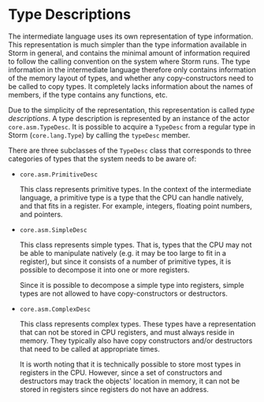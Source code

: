 Type Descriptions
=================

The intermediate language uses its own representation of type information. This representation is
much simpler than the type information available in Storm in general, and contains the minimal
amount of information required to follow the calling convention on the system where Storm runs. The
type information in the intermediate language therefore only contains information of the memory
layout of types, and whether any copy-constructors need to be called to copy types. It completely
lacks information about the names of members, if the type contains any functions, etc.

Due to the simplicity of the representation, this representation is called *type descriptions*. A
type description is represented by an instance of the actor `core.asm.TypeDesc`. It is possible to
acquire a `TypeDesc` from a regular type in Storm (`core.lang.Type`) by calling the `typeDesc`
member.

There are three subclasses of the `TypeDesc` class that corresponds to three categories of types
that the system needs to be aware of:

- `core.asm.PrimitiveDesc`

  This class represents primitive types. In the context of the intermediate language, a primitive
  type is a type that the CPU can handle natively, and that fits in a register. For example,
  integers, floating point numbers, and pointers.

- `core.asm.SimpleDesc`

  This class represents simple types. That is, types that the CPU may not be able to manipulate
  natively (e.g. it may be too large to fit in a register), but since it consists of a number of
  primitive types, it is possible to decompose it into one or more registers.

  Since it is possible to decompose a simple type into registers, simple types are not allowed to
  have copy-constructors or destructors.

- `core.asm.ComplexDesc`

  This class represents complex types. These types have a representation that can not be stored in
  CPU registers, and must always reside in memory. They typically also have copy constructors and/or
  destructors that need to be called at appropriate times.

  It is worth noting that it is technically possible to store most types in registers in the CPU.
  However, since a set of constructors and destructors may track the objects' location in memory, it
  can not be stored in registers since registers do not have an address.
